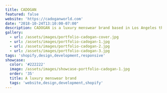 ```yaml
---
title: CADOGAN
featured: false
website: 'https://cadoganworld.com'
date: "2018-10-24T13:10:00-07:00"
description: CADOGAN is a luxury menswear brand based in Los Angeles that specializes in leather jackets. They wanted to redesign an outdated Magento store and upgrade to Shopify, so I created a custom theme that reflects the brand's unique voice and attention to detail.  
gallery:
  - url: /assets/images/portfolio-cadogan-cover.jpg
  - url: /assets/images/portfolio-cadogan-1.jpg
  - url: /assets/images/portfolio-cadogan-2.jpg
  - url: /assets/images/portfolio-cadogan-3.jpg
tags: 'shopify,design,development,responsive'
showcase:
  color: '#222222'
  image: /assets/images/showcase-portfolio-cadogan-1.jpg
  order: '35'
  title: A luxury menswear brand
  tags: 'website,design,development,shopify'
---
```


